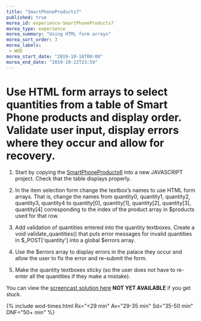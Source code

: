 ```yaml
--- 
title: "SmartPhoneProducts7" 
published: true 
morea_id: experience-SmartPhoneProducts7
morea_type: experience 
morea_summary: "Using HTML form arrays"
morea_sort_order: 3 
morea_labels:
 - WOD
morea_start_date: "2019-10-18T00:00"
morea_end_date: "2019-10-22T23:59"
---
```


# Use HTML form arrays to select quantities from a table of Smart Phone products and display order. Validate user input, display errors where they occur and allow for recovery.

1. Start by copying the [SmartPhoneProducts6](../120.functions/experience-SmartPhoneProducts6.html) into a new JAVASCRIPT project. Check that the table displays properly.

2. In the item selection form change the textbox’s names to use HTML form arrays. That is, change the names  from quantity0, quantity1, quantity2, quantity3, quantity4 to quantity[0], quantity[1], quantity[2], quantity[3], quantity[4] corresponding to the index of the product array in $products used for that row.

3. Add validation of quantities entered into the quantity textboxes. Create a void validate_quantities() that puts error messages for invalid quantities in $_POST['quantity'] into a global $errors array.

4. Use the $errors array to display errors in the palace they occur and allow the user to fix the error and re-submit the form.


5. Make the quantity textboxes sticky (so the user does not have to re-enter all the quantities if they make a mistake).

You can view the [screencast solution here]() **NOT YET AVAILABLE** if you get stuck.

{% include wod-times.html Rx="<29 min" Av="29-35 min" Sd="35-50 min" DNF="50+ min" %}